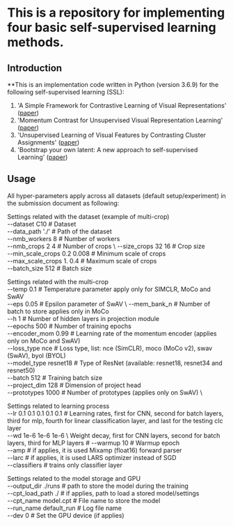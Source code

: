 # This is a repository for implementing four basic self-supervised learning methods.

## Introduction
**This is an implementation code written in Python (version 3.6.9) for the following self-supervised learning (SSL): <br>
1) 'A Simple Framework for Contrastive Learning of Visual Representations'
   ([paper](https://arxiv.org/pdf/2002.05709.pdf))
2) 'Momentum Contrast for Unsupervised Visual Representation Learning'
   ([paper](https://arxiv.org/pdf/2003.04297.pdf))
3) 'Unsupervised Learning of Visual Features by Contrasting Cluster Assignments' ([paper](https://arxiv.org/pdf/2006.09882))
4) 'Bootstrap your own latent: A new approach to self-supervised Learning' ([paper](https://arxiv.org/pdf/2006.07733))


## Usage

All hyper-parameters apply across all datasets (default setup/experiment) in the submission document as following:


Settings related with the dataset (example of multi-crop) \
--dataset C10 # Dataset \
--data_path './' # Path of the dataset \
--nmb_workers 8 # Number of workers \
--nmb_crops 2 4 # Number of crops \ 
--size_crops 32 16 # Crop size \
--min_scale_crops 0.2 0.008 # Minimum scale of crops \
--max_scale_crops 1. 0.4 # Maximum scale of crops \
--batch_size  512 # Batch size


Settings related with the multi-crop \
--temp 0.1 # Temperature parameter apply only for SIMCLR, MoCo and SwAV \
--eps 0.05 # Epsilon parameter of SwAV \ 
--mem_bank_n # Number of batch to store applies only in MoCo \
--h 1 # Number of hidden layers in projection module \
--epochs 500 # Number of training epochs \
--encoder_mom 0.99 # Learning rate of the momentum encoder (applies only on MoCo and SwAV) \
--loss_type nce # Loss type, list: nce (SimCLR), moco (MoCo v2), swav (SwAV), byol (BYOL) \
--model_type resnet18 # Type of ResNet (available: resnet18, resnet34 and resnet50) \
--batch 512 # Training batch size \
--project_dim 128 # Dimension of project head \
--prototypes 1000 # Number of prototypes (applies only on SwAV) \


Settings related to learning process \
--lr 0.1 0.1 0.1 0.1 0.1 # Learning rates, first for CNN, second for batch layers, third for mlp, fourth for linear classification layer, and last for the testing clc layer \
--wd 1e-6 1e-6 1e-6 \ Weight decay, first for CNN layers, second for batch layers, third for MLP layers #
--warmup 10 # Warmup epoch \
--amp # if applies, it is used Mixamp (float16) forward parser \
--larc # if applies, it is used LARS optimizer instead of SGD \
--classifiers # trains only classifier layer

Settings related to the model storage and GPU <br>
--output_dir ./runs # path to store the model during the training \
--cpt_load_path ./ # if applies, path to load a stored model/settings \
--cpt_name model.cpt # File name to store the model \
--run_name default_run # Log file name \
--dev 0 # Set the GPU device (if applies)
